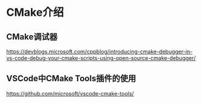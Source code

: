 # CMake介绍

## CMake调试器

https://devblogs.microsoft.com/cppblog/introducing-cmake-debugger-in-vs-code-debug-your-cmake-scripts-using-open-source-cmake-debugger/

## VSCode中CMake Tools插件的使用

https://github.com/microsoft/vscode-cmake-tools/
